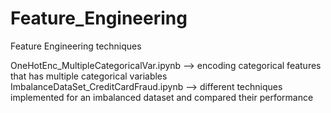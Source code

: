 # Feature_Engineering
Feature Engineering techniques

OneHotEnc_MultipleCategoricalVar.ipynb --> encoding categorical features that has multiple categorical variables
ImbalanceDataSet_CreditCardFraud.ipynb --> different techniques implemented for an imbalanced dataset and compared their performance
